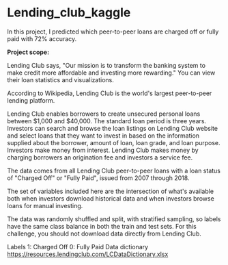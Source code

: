 # Lending_club_kaggle

In this project, I predicted which peer-to-peer loans are charged off or fully paid with 72% accuracy.

**Project scope:**

Lending Club says, "Our mission is to transform the banking system to make credit more affordable and investing more rewarding." You can view their loan statistics and visualizations.

According to Wikipedia, Lending Club is the world's largest peer-to-peer lending platform.

Lending Club enables borrowers to create unsecured personal loans between $1,000 and $40,000. The standard loan period is three years. Investors can search and browse the loan listings on Lending Club website and select loans that they want to invest in based on the information supplied about the borrower, amount of loan, loan grade, and loan purpose. Investors make money from interest. Lending Club makes money by charging borrowers an origination fee and investors a service fee.

The data comes from all Lending Club peer-to-peer loans with a loan status of "Charged Off" or "Fully Paid", issued from 2007 through 2018.

The set of variables included here are the intersection of what's available both when investors download historical data and when investors browse loans for manual investing.

The data was randomly shuffled and split, with stratified sampling, so labels have the same class balance in both the train and test sets. For this challenge, you should not download data directly from Lending Club.

Labels
1: Charged Off
0: Fully Paid
Data dictionary
https://resources.lendingclub.com/LCDataDictionary.xlsx
